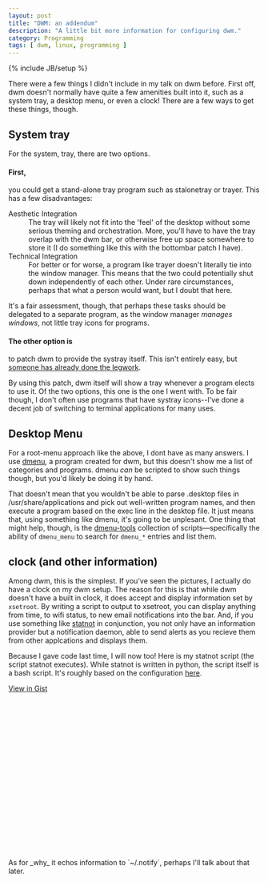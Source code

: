 ```yaml
---
layout: post
title: "DWM: an addendum"
description: "A little bit more information for configuring dwm."
category: Programming
tags: [ dwm, linux, programming ]
---
```

{% include JB/setup %}

There were a few things I didn't include in my talk on dwm before. First off,
dwm doesn't normally have quite a few amenities built into it, such as a system tray,
a desktop menu, or even a clock! There are a few ways to get these things, though.

## System tray
For the system, tray, there are two options.

#### First,
you could get a stand-alone tray program such as stalonetray or trayer. This has a few disadvantages:

<dl class='dl-horizontal'>
<dt>Aesthetic Integration</dt><dd>The tray will likely not fit into the 'feel' of the desktop without some
serious theming and orchestration. More, you'll have to have the tray overlap with the dwm
bar, or otherwise free up space somewhere to store it (I do something like this with the bottombar
patch I have).</dd>

<dt>Technical Integration</dt><dd>For better or for worse, a program like trayer doesn't literally tie into
the window manager. This means that the two could potentially shut down independently of each other. Under rare
circumstances, perhaps that what a person would want, but I doubt that here.</dd>
</dl>

It's a fair assessment, though, that perhaps these tasks should be delegated to a separate program, as the window manager
_manages windows_, not little tray icons for programs.

#### The other option is
to patch dwm to provide the systray itself. This isn't entirely easy, but 
[someone has already done the legwork](http://dwm.suckless.org/patches/systray).

By using this patch, dwm itself will show a tray whenever a program elects to use it. Of the two options, this one
is the one I went with. To be fair though, I don't often use programs that have systray icons--I've done a decent
job of switching to terminal applications for many uses.

## Desktop Menu
For a root-menu approach like the above, I dont have as many answers. I use [dmenu](http://tools.suckless.org/dmenu/), a program
created for dwm, but this doesn't show me a list of categories and programs. dmenu _can_ be scripted to show such things though, but
you'd likely be doing it by hand. 

That doesn't mean that you wouldn't be able to parse .desktop files in /usr/share/applications and
pick out well-written program names, and then execute a program based on the exec line in the desktop file. It just means that, using
something like dmenu, it's going to be unplesant. One thing that might help, though, is the [dmenu-tools](http://tlvince.github.com/dmenu-tools/)
collection of scripts—specifically the ability of `dmenu_menu` to search for `dmenu_*` entries and list them.

## clock (and other information)
Among dwm, this is the simplest. If you've seen the pictures, I actually do have a clock on my dwm setup. The reason for this is that while dwm doesn't
have a built in clock, it does accept and display information set by `xsetroot`. By writing a script to output to xsetroot, you can display anything from
time, to wifi status, to new email notifications into the bar. And, if you use something like [statnot](https://github.com/halhen/statnot) in conjunction,
you not only have an information provider but a notification daemon, able to send alerts as you recieve them from other applcations and displays them.

Because I gave code last time, I will now too! Here is my statnot script (the script statnot executes). While statnot is written in python, the script itself
is a bash script. It's roughly based on the configuration [here](https://bitbucket.org/jasonwryan/eeepc/src/241da582a0fd/Scripts/dwm-status).

[View in Gist](https://gist.github.com/3746446#file_.statusline.sh)

<div style='height:300px;overflow:auto;'>
<script src="https://gist.github.com/3746446.js?file=config.h">//</script>
</div>

<br>
As for _why_ it echos information to `~/.notify`, perhaps I'll talk about that later.
